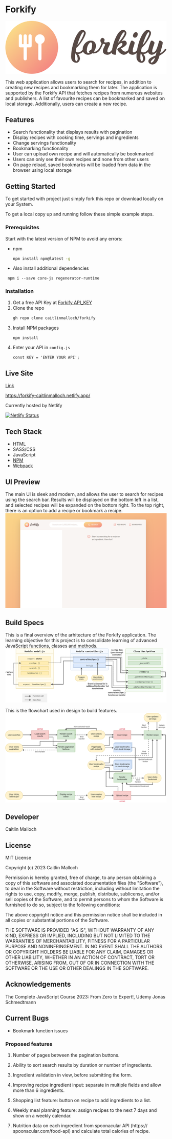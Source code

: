 # Forkify

![Forkify](./src/img/logo.png)

This web application allows users to search for recipes, in addition to creating new recipes and bookmarking them for later. The application is supported by the Forkify API that fetches recipes from numerous websites and publishers. A list of favourite recipes can be bookmarked and saved on local storage. Additionally, users can create a new recipe.

## Features

- Search functionality that displays results with pagination
- Display recipes with cooking time, servings and ingredients
- Change servings functionality
- Bookmarking functionality
- User can upload own recipe and will automatically be bookmarked
- Users can only see their own recipes and none from other users
- On page reload, saved bookmarks will be loaded from data in the browser using local storage

## Getting Started

To get started with project just simply fork this repo or download locally on your System.

To get a local copy up and running follow these simple example steps.

### Prerequisites

Start with the latest version of NPM to avoid any errors:

- npm
  ```sh
  npm install npm@latest -g
  ```
- Also install additional dependencies

```
 npm i --save core-js regenerator-runtime
```

### Installation

1. Get a free API Key at [Forkify API_KEY](https://forkify-api.herokuapp.com/v2)
2. Clone the repo
   ```sh
   gh repo clone caitlinmalloch/forkify
   ```
3. Install NPM packages
   ```sh
   npm install
   ```
4. Enter your API in `config.js`
   ```JS
   const KEY = 'ENTER YOUR API';
   ```

## Live Site

[Link](https://https://forkify-caitlinmalloch.netlify.app/)

https://forkify-caitlinmalloch.netlify.app/

Currently hosted by Netlify

[![Netlify Status](https://api.netlify.com/api/v1/badges/89efcabc-7292-431d-a4fc-97de897eadaa/deploy-status)](https://app.netlify.com/sites/forkify-caitlinmalloch/deploys)

## Tech Stack

- HTML
- SASS/CSS
- JavaScript
- [NPM](https://www.npmjs.com/)
- [Webpack](https://webpack.js.org/)

## UI Preview

The main UI is sleek and modern, and allows the user to search for recipes using the search bar. Results will be displayed on the bottom left in a list, and selected recipes will be expanded on the bottom right. To the top right, there is an option to add a recipe or bookmark a recipe.
![UI Preview 1](./dev/forkify-ui-preview-1.png)

## Build Specs

This is a final overview of the arhitecture of the Forkify application. The learning objective for this project is to consolidate learning of advanced JavaScript functions, classes and methods.
![Architecture Flowchart](./dev/forkify-architecture-recipe-loading.png)

This is the flowchart used in design to build features.
![Feature Flowchart](./dev/forkify-flowchart-part-3.png)

## Developer

Caitlin Malloch

## License

MIT License

Copyright (c) 2023 Caitlin Malloch

Permission is hereby granted, free of charge, to any person obtaining a copy of this software and associated documentation files (the "Software"), to deal in the Software without restriction, including without limitation the rights to use, copy, modify, merge, publish, distribute, sublicense, and/or sell copies of the Software, and to permit persons to whom the Software is furnished to do so, subject to the following conditions:

The above copyright notice and this permission notice shall be included in all copies or substantial portions of the Software.

THE SOFTWARE IS PROVIDED "AS IS", WITHOUT WARRANTY OF ANY KIND, EXPRESS OR IMPLIED, INCLUDING BUT NOT LIMITED TO THE WARRANTIES OF MERCHANTABILITY, FITNESS FOR A PARTICULAR PURPOSE AND NONINFRINGEMENT. IN NO EVENT SHALL THE AUTHORS OR COPYRIGHT HOLDERS BE LIABLE FOR ANY CLAIM, DAMAGES OR OTHER LIABILITY, WHETHER IN AN ACTION OF CONTRACT, TORT OR OTHERWISE, ARISING FROM, OUT OF OR IN CONNECTION WITH THE SOFTWARE OR THE USE OR OTHER DEALINGS IN THE SOFTWARE.

## Acknowledgements

The Complete JavaScript Course 2023: From Zero to Expert!, Udemy
Jonas Schmedtmann

## Current Bugs

- Bookmark function issues

### Proposed features

1. Number of pages between the pagination buttons.

2. Ability to sort search results by duration or number of ingredients.

3. Ingredient validation in view, before submitting the form.

4. Improving recipe ingredient input: separate in multiple fields and allow more
   than 6 ingredients.

5. Shopping list feature: button on recipe to add ingredients to a list.

6. Weekly meal planning feature: assign recipes to the next 7 days and show
   on a weekly calendar.

7. Nutrition data on each ingredient from spoonacular API (https://
   spoonacular.com/food-api) and calculate total calories of recipe.
